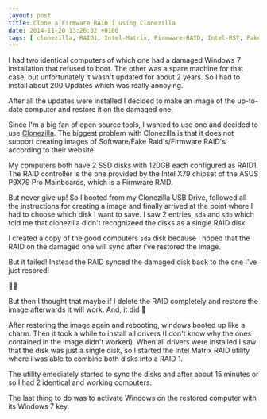```yaml
---
layout: post
title: Clone a Firmware RAID 1 using Clonezilla
date: 2014-11-20 13:26:32 +0100
tags: [ clonezilla, RAID1, Intel-Matrix, Firmware-RAID, Intel-RST, FakeRaid]
---
```


I had two identical computers of which one had a damaged Windows 7 installation that refused to boot.
The other was a spare machine for that case, but unfortunately it wasn't updated for about 2 years.
So I had to install about 200 Updates which was really annoying.

After all the updates were installed I decided to make an image of the up-to-date computer and restore it on 
the damaged one.

Since I'm a big fan of open source tools, I wanted to use one and decided to use [Clonezilla](http://clonezilla.org/).
The biggest problem with Clonezilla is that it does not support creating images of Software/Fake Raid's/Firmware RAID's according to their website.

My computers both have 2 SSD disks with 120GB each configured as RAID1. The RAID controller is the one provided by the Intel X79 chipset of the ASUS P9X79 Pro Mainboards, which is a Firmware RAID.

<!-- more -->

But never give up! So I booted from my Clonezilla USB Drive, followed all the instructions for creating a image and finally arrived at the point where I had to choose which disk I want to save.
I saw 2 entries, `sda`  and `sdb` which told me that clonezilla didn't recognizeed the disks as a single RAID disk.

I created a copy of the good computers `sda` disk because I hoped that the RAID on the damaged one will sync after i've restored the image.

But it failed! Instead the RAID synced the damaged disk back to the one I've just resored! 

:man_facepalming:

But then I thought that maybe if I delete the RAID completely and restore the image afterwards it will work. And, it did :partying_face:

After restoring the image again and rebooting, windows booted up like a charm. Then it took a while to install all drivers (I don't know why the ones contained in the image didn't worked).
When all drivers were installed I saw that the disk was just a single disk, so I started the Intel Matrix RAID utility where i was able to combine both disks into a RAID 1.

The utility emediately started to sync the disks and after about 15 minutes or so I had 2 identical and working computers.

The last thing to do was to activate Windows on the restored computer with its Windows 7 key.

